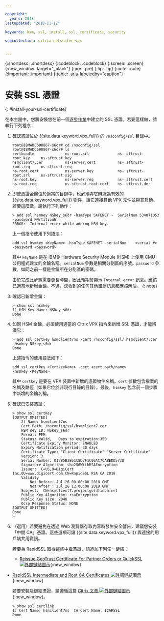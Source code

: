 ```yaml
---

copyright:
  years: 2018
lastupdated: "2018-11-12"

keywords: hsm, ssl, install, ssl, certificate, security

subcollection: citrix-netscaler-vpx


---
```


{:shortdesc: .shortdesc}
{:codeblock: .codeblock}
{:screen: .screen}
{:new_window: target="_blank"}
{:pre: .pre}
{:tip: .tip}
{:note: .note}
{:important: .important}
{:table: .aria-labeledby="caption"}

# 安裝 SSL 憑證
{: #install-your-ssl-certificate}

在本主題中，您將安裝您在前一個[逐步作業](/docs/infrastructure/citrix-netscaler-vpx?topic=citrix-netscaler-vpx-deploying-and-configuring-the-ibm-hardware-security-module-hsm-with-citrix-netscaler-vpx)中建立的 SSL 憑證。若要這樣做，請執行下列程序：

1.	確認憑證位於 {{site.data.keyword.vpx_full}} 的 `/nsconfig/ssl` 目錄中。

	```
	root@IBMADC690867-s6dr# cd /nsconfig/ssl
	root@IBMADC690867-s6dr# ls
	certbundle              ns-root.srl             ns-	sftrust-root.key     ns-sftrust.key
	hsmclient7.cer          ns-server.cert          ns-	sftrust-root.req     ns-sftrust.req
	ns-root.cert            ns-server.key           ns-	sftrust-root.srl     ns-sftrust.sig
	ns-root.key             ns-server.req           ns-	sftrust.cert
	ns-root.req             ns-sftrust-root.cert    ns-	sftrust.der
	```

2.	即使憑證金鑰位於適當的目錄中，也必須將它辨識為有效的 {{site.data.keyword.vpx_full}} 物件，讓它連接其他 VPX 元件並與其互動。若要這麼做，請執行下列動作：

	```
	> add ssl hsmKey NSkey_s6dr -hsmType SAFENET -	SerialNum 534071053 -password P@rtition6
	ERROR:  Internal error while adding HSM key.
	```

	上一個指令使用下列語法：

	```
	add ssl hsmkey <KeyName> -hsmType SAFENET -serialNum 	<serial #> -password <password>
	```

	其中 `keyName` 是在 IBM© Hardware Security Module (HSM) 上使用 CMU 公用程式建立的金鑰名稱。`serialNum` 參數是相關分割區的序號。`password` 參數，如同之前一樣是金鑰所在分割區的密碼。

	由於完成此步驟需要更長時間，因此預期會顯示 `Internal error` 訊息。應該已適當地新增金鑰。不過，您收到的任何其他錯誤訊息都應該解決。
  {: note}

3.	確認已新增金鑰：

	```
	> show ssl hsmkey
	1) HSM Key Name: NSkey_s6dr
 	Done
	```

4.	如同 HSM 金鑰，必須使用適當的 Citrix VPX 指令來新增 SSL 憑證，才能辨識它：

	```
	> add ssl certkey hsmclient7ns -cert /nsconfig/ssl/	hsmclient7.cer -hsmkey NSkey_s6dr
	Done
	```

	上述指令的使用語法如下：

	```
	add ssl certkey <CertkeyName> -cert <cert path/name>
	-hsmkey <KeyName>
	```

	其中 `certkey` 是要在 VPX 裝置中新增的憑證物件名稱。`cert` 參數包含檔案的名稱及路徑（如果它位於非現行目錄的目錄）。最後，`hsmkey` 包含前一個步驟中新增的金鑰名稱。

5.	確認已安裝憑證：

	```
	> show ssl certKey
	[OUTPUT OMITTED]
		2) Name: hsmclient7ns
		Cert Path: /nsconfig/ssl/hsmclient7.cer
		HSM Key ID: NSkey_s6dr
		Format: PEM
		Status: Valid,   Days to expiration:350
		Certificate Expiry Monitor: ENABLED
		Expiry Notification period: 30 days
		Certificate Type: "Client Certificate" "Server Certificate"
		Version: 3
		Serial Number: 01785B2B61C8D7F1C06AC7CA8EDD573D
		Signature Algorithm: sha256WithRSAEncryption
		Issuer:  C=US,O=DigiCert
	Inc,OU=www.digicert.com,CN=RapidSSL RSA CA 2018
		Validity
			Not Before: Jul 26 00:00:00 2018 GMT
			Not After : Jul 26 12:00:00 2019 GMT
		Subject:  CN=hsmclient7.projectgoldfinch.net
		Public Key Algorithm: rsaEncryption
		Public Key size: 2048
		Ocsp Response Status: NONE
	[OUTPUT OMITTED]
	Done
	>
	```

6.	（選用）若要避免在透過 Web 瀏覽器存取內容時發生安全警告，建議您安裝「中間 CA」憑證。這些選項可讓 {{site.data.keyword.vpx_full}} 與連接的用戶端共用資訊。

	若要為 RapidSSL 取得這些中繼憑證，請造訪下列任一鏈結：

	* [Reissue GeoTrust Certificate For Partner Orders or QuickSSL ![外部鏈結圖示](../../icons/launch-glyph.svg "外部鏈結圖示")](https://knowledge.digicert.com/solution/SO5989.html){:new_window}
  * [RapidSSL Intermediate and Root CA Certificates ![外部鏈結圖示](../../icons/launch-glyph.svg "外部鏈結圖示")](https://knowledge.digicert.com/generalinformation/INFO1548.html#links){:new_window}

	若要安裝及鏈結憑證，請遵循這篇 [Citrix 文章 ![外部鏈結圖示](../../icons/launch-glyph.svg "外部鏈結圖示")](https://support.citrix.com/article/CTX114146){:new_window}。

	```
	> show ssl certlink
	1) Cert Name: hsmclient7ns  CA Cert Name: ICARSSL
	Done
	```
